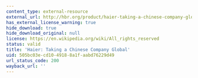 ```yaml
---
content_type: external-resource
external_url: http://hbr.org/product/haier-taking-a-chinese-company-global/an/706401-PDF-ENG
has_external_license_warning: true
hide_download: true
hide_download_original: null
license: https://en.wikipedia.org/wiki/All_rights_reserved
status: valid
title: 'Haier: Taking a Chinese Company Global'
uid: 505bc03e-cd10-4918-8a1f-aabd76229d49
url_status_code: 200
wayback_url: ''
---
```

